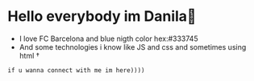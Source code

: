 # Hello everybody im Danila👏

 - I love FC Barcelona and blue nigth color hex:#333745
 - And some technologies i know like JS and css and sometimes using html †</br>

`if u wanna connect with me im here))))`
